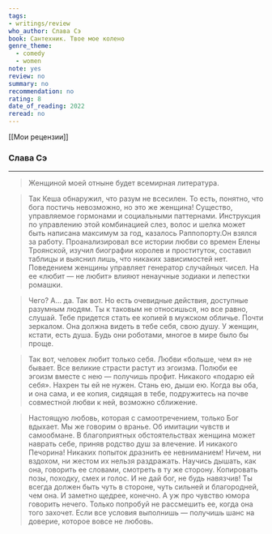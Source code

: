 ```yaml
---
tags: 
- writings/review
who_author: Слава Сэ
book: Сантехник. Твое мое колено
genre_theme:
  - comedy
  - women
note: yes
review: no
summary: no
recommendation: no
rating: 8
date_of_reading: 2022
reread: no
---
```

[[Мои рецензии]]
### Слава Сэ
---

> Женщиной моей отныне будет всемирная литература.

> Так Кеша обнаружил, что разум не всесилен. То есть, понятно, что бога постичь невозможно, но это же женщина! Существо, управляемое гормонами и социальными паттернами. Инструкция по управлению этой комбинацией слез, волос и шелка может быть написана максимум за год, казалось Раппопорту.Он взялся за работу. Проанализировал все истории любви со времен Елены Троянской, изучил биографии королев и проституток, составил таблицы и выяснил лишь, что никаких зависимостей нет. Поведением женщины управляет генератор случайных чисел. На ее «любит — не любит» влияют ненаучные зодиаки и лепестки ромашки.

> Чего? А… да. Так вот. Но есть очевидные действия, доступные разумным людям. Ты к таковым не относишься, но все равно, слушай. Тебе придется стать ее копией в мужском обличье. Почти зеркалом. Она должна видеть в тебе себя, свою душу. У женщин, кстати, есть душа. Будь они роботами, многое в мире было бы проще.

> Так вот, человек любит только себя. Любви «больше, чем я» не бывает. Все великие страсти растут из эгоизма. Полюби ее эгоизм вместе с нею — получишь профит. Никакого «подарю ей себя». Нахрен ты ей не нужен. Стань ею, дыши ею. Когда вы оба, и она сама, и ее копия, сидящая в тебе, подружитесь на почве совместной любви к ней, возможно сближение.

> Настоящую любовь, которая с самоотречением, только Бог вдыхает. Мы же говорим о вранье. Об имитации чувств и самообмане. В благоприятных обстоятельствах женщина может наврать себе, приняв родство душ за влечение. И никакого Печорина! Никаких попыток дразнить ее невниманием! Ничем, ни вздохом, ни жестом их нельзя раздражать. Научись дышать, как она, говорить ее словами, смотреть в ту же сторону. Копировать позы, походку, смех и голос. И не дай бог, не будь навязчив! Ты всегда должен быть чуть в стороне, чуть сильней и благородней, чем она. И заметно щедрее, конечно. А уж про чувство юмора говорить нечего. Только попробуй не рассмешить ее, когда она того захочет. Если все условия выполнишь — получишь шанс на доверие, которое вовсе не любовь.